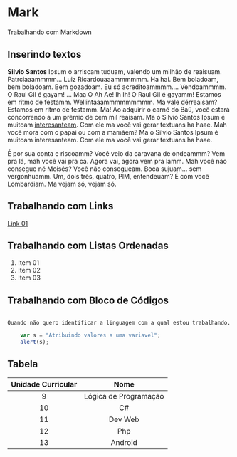# Mark
Trabalhando com Markdown

## Inserindo textos
__Silvio Santos__ Ipsum o arriscam tuduam, valendo um milhão de reaisuam. Patrciaaammmm... Luiz Ricardouaaammmmmm. Ha hai. Bem boladoam, bem boladoam. Bem gozadoam. Eu só acreditoammmm.... Vendoammmm. O Raul Gil é gayam! ... Maa O Ah Ae! Ih Ih! O Raul Gil é gayamm! Estamos em ritmo de festamm. Wellintaaammmmmmmmm. Ma vale dérreaisam? Estamos em ritmo de festamm. Ma! Ao adquirir o carnê do Baú, você estará concorrendo a um prêmio de cem mil reaisam. Ma o Silvio Santos Ipsum é muitoam [interesanteam](http://silviosantosipsum.com/ "Acesse o site"). Com ele ma você vai gerar textuans ha haae. Mah você mora com o papai ou com a mamãem? Ma o Silvio Santos Ipsum é muitoam interesanteam. Com ele ma você vai gerar textuans ha haae.

 É por sua conta e riscoamm? Você veio da caravana de ondeammm? Vem pra lá, mah você vai pra cá. Agora vai, agora vem pra lamm. Mah você não consegue né Moisés? Você não consegueam. Boca sujuam... sem vergonhuamm. Um, dois três, quatro, PIM, entendeuam? É com você Lombardiam. Ma vejam só, vejam só.

 ## Trabalhando com Links
[Link 01](http://www.google.com.br "Clique e acesse agora!")

## Trabalhando com Listas Ordenadas
1. Item 01
2. Item 02
3. Item 03

## Trabalhando com Bloco de Códigos
```

Quando não quero identificar a linguagem com a qual estou trabalhando.
```

```javascript
	var s = "Atribuindo valores a uma variavel";
	alert(s);
```	

## Tabela

Unidade Curricular | Nome
:-----------------:| :----------------------:
9                  | Lógica de Programação
10                 | C#
11                 | Dev Web
12                 | Php
13                 | Android